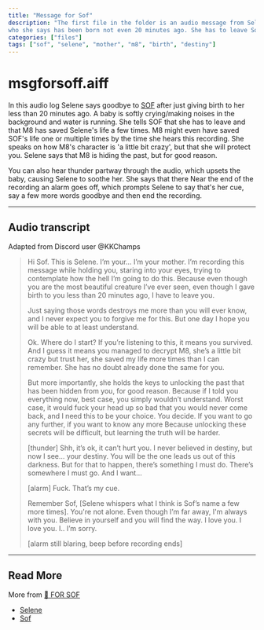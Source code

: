 ```yaml
---
title: "Message for Sof"
description: "The first file in the folder is an audio message from Selene to her daughter Sof, 
who she says has been born not even 20 minutes ago. She has to leave Sof after an alarm goes off."
categories: ["files"]
tags: ["sof", "selene", "mother", "m8", "birth", "destiny"]
---
```

# msgforsoff.aiff

In this audio log Selene says goodbye to [SOF](../characters/sof) after just giving birth to her less 
than 20 minutes ago. A baby is softly crying/making noises in the background and water is running. 
She tells SOF that she has to leave and that M8 has saved Selene's life a few times. 
M8 might even have saved SOF's life one or multiple times by the time she hears this recording. 
She speaks on how M8's character is 'a little bit crazy', but that she will protect you. 
Selene says that M8 is hiding the past, but for good reason. 

You can also hear thunder partway through the audio, which upsets the baby, causing Selene to soothe 
her. She says that there  Near the end of the recording an alarm goes off, which prompts Selene to say that's her cue, 
say a few more words goodbye and then end the recording.

***

## Audio transcript 

Adapted from Discord user @KKChamps

> Hi Sof. This is Selene. 
I’m your… I’m your mother. 
I’m recording this message while holding you, staring into your eyes, 
trying to contemplate how the hell I’m going to do this. 
Because even though you are the most beautiful creature I’ve ever seen, 
even though I gave birth to you less than 20 minutes ago, I have to leave you.
>
> Just saying those words destroys me more than you will ever know, and 
I never expect you to forgive me for this. 
But one day I hope you will be able to at least understand. 
>
> Ok. Where do I start? If you’re listening to this, it means you survived. 
And I guess it means you managed to decrypt M8, she’s a little bit crazy but trust her, 
she saved my life more times than I can remember. 
She has no doubt already done the same for you. 
>
> But more importantly, she holds the keys to unlocking the past that has been hidden from you, 
for good reason. Because if I told you everything now, best case, 
you simply wouldn’t understand. Worst case, it would fuck your head up so bad 
that you would never come back, and I need this to be your choice.
> You decide.
> If you want to go any further, if you want to know any more
Because unlocking these secrets will be difficult, but learning the truth will be harder. 
>
> [thunder]
> Shh, it’s ok, it can’t hurt you. I never believed in destiny, but now I see...
> your destiny. You will be the one leads us out of this darkness.
> But for that to happen, there’s something I must do. There’s somewhere I must go.
> And I want… 
>
> [alarm]
> Fuck. That’s my cue. 
>
> Remember Sof,
> [Selene whispers what I think is Sof’s name a few more times].
> You're not alone. Even though I’m far away, I'm always with you.
> Believe in yourself and you will find the way.
> I love you. I love you. I.. I’m sorry.
>
> [alarm still blaring, beep before recording ends]

***

## Read More

More from [📁 FOR SOF](./for-sof)

- [Selene](../characters/selene.md)
- [Sof](../characters/sof.md)